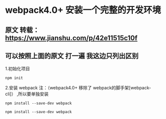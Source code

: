 webpack4.0+ 安装一个完整的开发环境
 ==============================
原文 转载：https://www.jianshu.com/p/42e11515c10f
-----------------------------

可以按照上面的原文 打一遍  我这边只列出区别<br />
-----------------------------
1.初始化项目 
``` 
npm init 
```
2.安装 webpack 注：（webpack4.0+ 移除了 webpack的脚手架[webpack-cli]） ,所以要单独安装
```
npm install --save-dev webpack
```
```
npm install --save-dev webpack
```
